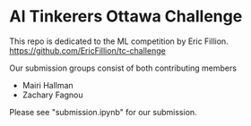 # AI Tinkerers Ottawa Challenge

This repo is dedicated to the ML competition by Eric Fillion. 
https://github.com/EricFillion/tc-challenge

Our submission groups consist of both contributing members
- Mairi Hallman
- Zachary Fagnou

Please see "submission.ipynb" for our submission.
